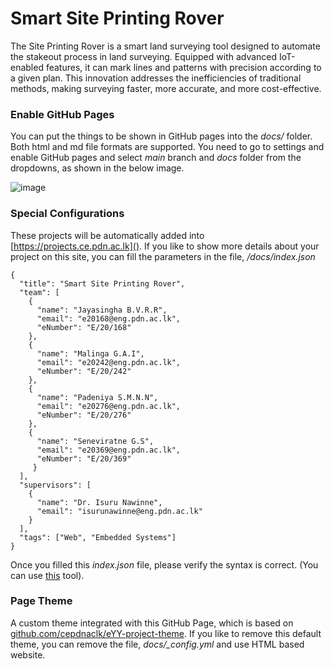 # Smart Site Printing Rover 

The Site Printing Rover is a smart land surveying tool designed to automate the stakeout process in land surveying. Equipped with advanced IoT-enabled features, it can mark lines and patterns with precision according to a given plan. This innovation addresses the inefficiencies of traditional methods, making surveying faster, more accurate, and more cost-effective.

### Enable GitHub Pages

You can put the things to be shown in GitHub pages into the _docs/_ folder. Both html and md file formats are supported. You need to go to settings and enable GitHub pages and select _main_ branch and _docs_ folder from the dropdowns, as shown in the below image.

![image](https://user-images.githubusercontent.com/11540782/98789936-028d3600-2429-11eb-84be-aaba665fdc75.png)

### Special Configurations

These projects will be automatically added into [https://projects.ce.pdn.ac.lk](). If you like to show more details about your project on this site, you can fill the parameters in the file, _/docs/index.json_

```
{
  "title": "Smart Site Printing Rover",
  "team": [
    {
      "name": "Jayasingha B.V.R.R",
      "email": "e20168@eng.pdn.ac.lk",
      "eNumber": "E/20/168"
    },
    {
      "name": "Malinga G.A.I",
      "email": "e20242@eng.pdn.ac.lk",
      "eNumber": "E/20/242"
    },
    {
      "name": "Padeniya S.M.N.N",
      "email": "e20276@eng.pdn.ac.lk",
      "eNumber": "E/20/276"
    },
    {
      "name": "Seneviratne G.S",
      "email": "e20369@eng.pdn.ac.lk",
      "eNumber": "E/20/369"
     }
  ],
  "supervisors": [
    {
      "name": "Dr. Isuru Nawinne",
      "email": "isurunawinne@eng.pdn.ac.lk"
    }
  ],
  "tags": ["Web", "Embedded Systems"]
}
```

Once you filled this _index.json_ file, please verify the syntax is correct. (You can use [this](https://jsonlint.com/) tool).

### Page Theme

A custom theme integrated with this GitHub Page, which is based on [github.com/cepdnaclk/eYY-project-theme](https://github.com/cepdnaclk/eYY-project-theme). If you like to remove this default theme, you can remove the file, _docs/\_config.yml_ and use HTML based website.
